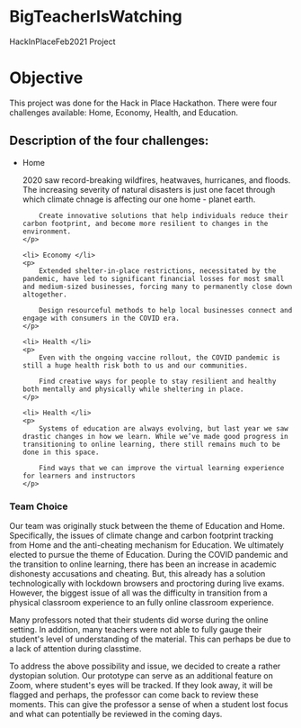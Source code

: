 # BigTeacherIsWatching
HackInPlaceFeb2021 Project

<h1> Objective </h1>
<p>
    This project was done for the Hack in Place Hackathon. There were four challenges available: Home, Economy, Health, and Education.
</p>

<h2> Description of the four challenges: </h2>
<ul>
    <li> Home </li>
    <p>
        2020 saw record-breaking wildfires, heatwaves, hurricanes, and floods. The increasing severity of natural disasters is just one facet through which climate chnage is affecting our one home - planet earth. 

        Create innovative solutions that help individuals reduce their carbon footprint, and become more resilient to changes in the environment. 
    </p>

    <li> Economy </li>
    <p>
        Extended shelter-in-place restrictions, necessitated by the pandemic, have led to significant financial losses for most small and medium-sized businesses, forcing many to permanently close down altogether. 

        Design resourceful methods to help local businesses connect and engage with consumers in the COVID era. 
    </p>

    <li> Health </li>
    <p>
        Even with the ongoing vaccine rollout, the COVID pandemic is still a huge health risk both to us and our communities.

        Find creative ways for people to stay resilient and healthy both mentally and physically while sheltering in place.
    </p>

    <li> Health </li>
    <p>
        Systems of education are always evolving, but last year we saw drastic changes in how we learn. While we’ve made good progress in transitioning to online learning, there still remains much to be done in this space.

        Find ways that we can improve the virtual learning experience for learners and instructors
    </p>
</ul>

<h3> Team Choice </h3>
<p> 
    Our team was originally stuck between the theme of Education and Home. Specifically, the issues of climate change and carbon footprint tracking from Home and the anti-cheating mechanism for Education. We ultimately elected to pursue the theme of Education. During the COVID pandemic and the transition to online learning, there has been an increase in academic dishonesty accusations and cheating. But, this already has a solution technologically with lockdown browsers and proctoring during live exams. However, the biggest issue of all was the difficulty in transition from a physical classroom experience to an fully online classroom experience.
</p>

<p>
    Many professors noted that their students did worse during the online setting. In addition, many teachers were not able to fully gauge their student's level of understanding of the material. This can perhaps be due to a lack of attention during classtime.
</p>

<p>
    To address the above possibility and issue, we decided to create a rather dystopian solution. Our prototype can serve as an additional feature on Zoom, where student's eyes will be tracked. If they look away, it will be flagged and perhaps, the professor can come back to review these moments. This can give the professor a sense of when a student lost focus and what can potentially be reviewed in the coming days.
</p>